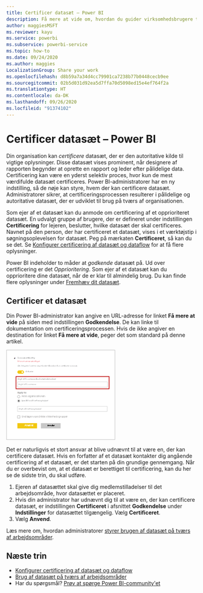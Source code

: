 ```yaml
---
title: Certificer datasæt – Power BI
description: Få mere at vide om, hvordan du guider virksomhedsbrugere til pålidelige datasæt af høj kvalitet.
author: maggiesMSFT
ms.reviewer: kayu
ms.service: powerbi
ms.subservice: powerbi-service
ms.topic: how-to
ms.date: 09/24/2020
ms.author: maggies
LocalizationGroup: Share your work
ms.openlocfilehash: d8b59a7a34d4cc79901ca7238b77b0448cecb9ee
ms.sourcegitcommit: 02b5d031d92ea5d7ffa70d5098ed15e4ef764f2a
ms.translationtype: HT
ms.contentlocale: da-DK
ms.lasthandoff: 09/26/2020
ms.locfileid: "91374102"
---
```

# <a name="certify-datasets---power-bi"></a>Certificer datasæt – Power BI

Din organisation kan *certificere* datasæt, der er den autoritative kilde til vigtige oplysninger. Disse datasæt vises prominent, når designere af rapporten begynder at oprette en rapport og leder efter pålidelige data. Certificering kan være en yderst selektiv proces, hvor kun de mest værdifulde datasæt certificeres. Power BI-administratorer har en ny indstilling, så de nøje kan styre, hvem der kan certificere datasæt. Administratorer sikrer, at certificeringsprocessen resulterer i pålidelige og autoritative datasæt, der er udviklet til brug på tværs af organisationen.

Som ejer af et datasæt kan du anmode om certificering af et opprioriteret datasæt. En udvalgt gruppe af brugere, der er defineret under indstillingen **Certificering** for lejeren, beslutter, hvilke datasæt der skal certificeres. Navnet på den person, der har certificeret et datasæt, vises i et værktøjstip i søgningsoplevelsen for datasæt. Peg på mærkaten **Certificeret**, så kan du se det. Se [Konfigurer certificering af datasæt og dataflow](../admin/service-admin-setup-certification.md) for at få flere oplysninger.

Power BI indeholder to måder at *godkende* datasæt på. Ud over certificering er det *Opprioritering*. Som ejer af et datasæt kan du opprioritere dine datasæt, når de er klar til almindelig brug. Du kan finde flere oplysninger under [Fremhæv dit datasæt](service-datasets-promote.md). 

## <a name="certify-a-dataset"></a>Certificer et datasæt

Din Power BI-administrator kan angive en URL-adresse for linket **Få mere at vide** på siden med indstillingen **Godkendelse**.  De kan linke til dokumentation om certificeringsprocessen. Hvis de ikke angiver en destination for linket **Få mere at vide**, peger det som standard på denne artikel.

![Få mere at vide om certificering af datasæt](media/service-datasets-certify-promote/power-bi-dataset-learn-more-certification.png)

Det er naturligvis et stort ansvar at blive udnævnt til at være en, der kan certificere datasæt. Hvis en forfatter af et datasæt kontakter dig angående certificering af et datasæt, er det starten på din grundige gennemgang. Når du er overbevist om, at et datasæt er berettiget til certificering, kan du her se de sidste trin, du skal udføre.

1. Ejeren af datasættet skal give dig medlemstilladelser til det arbejdsområde, hvor datasættet er placeret.
1. Hvis din administrator har udnævnt dig til at være en, der kan certificere datasæt, er indstillingen **Certificeret** i afsnittet **Godkendelse** under **Indstillinger** for datasættet tilgængelig. Vælg **Certificeret**.
1. Vælg **Anvend**.

Læs mere om, hvordan administratorer [styrer brugen af datasæt på tværs af arbejdsområder](service-datasets-admin-across-workspaces.md).

## <a name="next-steps"></a>Næste trin

* [Konfigurer certificering af datasæt og dataflow](../admin/service-admin-setup-certification.md)
* [Brug af datasæt på tværs af arbejdsområder](service-datasets-across-workspaces.md)
* Har du spørgsmål? [Prøv at spørge Power BI-community'et](https://community.powerbi.com/)
